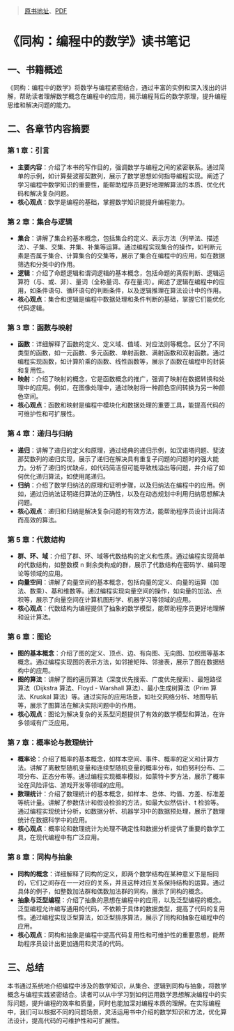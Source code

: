 > [原书地址](https://github.com/liuxinyu95/unplugged)、[PDF](https://kdocs.cn/l/cnbijkiVyyyu)

# 《同构：编程中的数学》读书笔记

## 一、书籍概述

《同构：编程中的数学》将数学与编程紧密结合，通过丰富的实例和深入浅出的讲解，帮助读者理解数学概念在编程中的应用，揭示编程背后的数学原理，提升编程思维和解决问题的能力。

## 二、各章节内容摘要

### 第 1 章：引言

- **主要内容**：介绍了本书的写作目的，强调数学与编程之间的紧密联系。通过简单的示例，如计算斐波那契数列，展示了数学思想如何指导编程实现。阐述了学习编程中数学知识的重要性，能帮助程序员更好地理解算法的本质、优化代码和解决复杂问题。
- **核心观点**：数学是编程的基础，掌握数学知识能提升编程能力。

### 第 2 章：集合与逻辑

- **集合**：讲解了集合的基本概念，包括集合的定义、表示方法（列举法、描述法）、子集、交集、并集、补集等运算。通过编程实现集合的操作，如判断元素是否属于集合、计算集合的交集等，展示了集合在编程中的应用，如在数据筛选和分类中的作用。
- **逻辑**：介绍了命题逻辑和谓词逻辑的基本概念，包括命题的真假判断、逻辑运算符（与、或、非）、量词（全称量词、存在量词）。阐述了逻辑在编程中的应用，如条件语句、循环语句的判断条件，以及逻辑推理在算法设计中的作用。
- **核心观点**：集合和逻辑是编程中数据处理和条件判断的基础，掌握它们能优化代码逻辑。

### 第 3 章：函数与映射

- **函数**：详细解释了函数的定义、定义域、值域、对应法则等概念。区分了不同类型的函数，如一元函数、多元函数、单射函数、满射函数和双射函数。通过编程实现函数，如计算阶乘的函数、线性函数等，展示了函数在编程中的封装和复用性。
- **映射**：介绍了映射的概念，它是函数概念的推广，强调了映射在数据转换和处理中的应用。例如，在图像处理中，通过映射将一种颜色空间转换为另一种颜色空间。
- **核心观点**：函数和映射是编程中模块化和数据处理的重要工具，能提高代码的可维护性和可扩展性。

### 第 4 章：递归与归纳

- **递归**：讲解了递归的定义和原理，通过经典的递归示例，如汉诺塔问题、斐波那契数列的递归实现，展示了递归在解决具有重复子问题的问题时的强大能力。分析了递归的优缺点，如代码简洁但可能导致栈溢出等问题，并介绍了如何优化递归算法，如使用尾递归。
- **归纳**：介绍了数学归纳法的原理和证明步骤，以及归纳法在编程中的应用。例如，通过归纳法证明递归算法的正确性，以及在动态规划中利用归纳思想解决问题。
- **核心观点**：递归和归纳是解决复杂问题的有效方法，能帮助程序员设计出简洁而高效的算法。

### 第 5 章：代数结构

- **群、环、域**：介绍了群、环、域等代数结构的定义和性质。通过编程实现简单的代数结构，如整数模 n 剩余类构成的群，展示了代数结构在密码学、编码理论等领域的应用。
- **向量空间**：讲解了向量空间的基本概念，包括向量的定义、向量的运算（加法、数乘）、基和维数等。通过编程实现向量空间的操作，如向量的加法、点积等，展示了向量空间在计算机图形学、机器学习等领域的应用。
- **核心观点**：代数结构为编程提供了抽象的数学模型，能帮助程序员更好地理解和设计算法。

### 第 6 章：图论

- **图的基本概念**：介绍了图的定义、顶点、边、有向图、无向图、加权图等基本概念。通过编程实现图的表示方法，如邻接矩阵、邻接表，展示了图在数据结构中的应用。
- **图的算法**：讲解了图的遍历算法（深度优先搜索、广度优先搜索）、最短路径算法（Dijkstra 算法、Floyd - Warshall 算法）、最小生成树算法（Prim 算法、Kruskal 算法）等。通过实际的应用场景，如社交网络分析、地图导航等，展示了图算法在解决实际问题中的作用。
- **核心观点**：图论为解决复杂的关系型问题提供了有效的数学模型和算法，在许多领域有广泛应用。

### 第 7 章：概率论与数理统计

- **概率论**：介绍了概率的基本概念，如样本空间、事件、概率的定义和计算方法。讲解了离散型随机变量和连续型随机变量的概率分布，如伯努利分布、二项分布、正态分布等。通过编程实现概率模拟，如蒙特卡罗方法，展示了概率论在风险评估、游戏开发等领域的应用。
- **数理统计**：介绍了数理统计的基本概念，如样本、总体、均值、方差、标准差等统计量。讲解了参数估计和假设检验的方法，如最大似然估计、t 检验等。通过编程实现统计分析，如数据分析、机器学习中的数据预处理，展示了数理统计在数据科学中的应用。
- **核心观点**：概率论和数理统计为处理不确定性和数据分析提供了重要的数学工具，在现代编程中有广泛应用。

### 第 8 章：同构与抽象

- **同构的概念**：详细解释了同构的定义，即两个数学结构在某种意义下是相同的，它们之间存在一一对应的关系，并且这种对应关系保持结构的运算。通过具体的例子，如整数加法群和偶数加法群的同构，展示了同构的概念。
- **抽象与泛型编程**：介绍了抽象的思想在编程中的应用，以及泛型编程的概念。泛型编程允许编写通用的代码，不依赖于具体的数据类型，提高了代码的复用性。通过编程实现泛型算法，如泛型排序算法，展示了同构和抽象在编程中的应用。
- **核心观点**：同构和抽象是编程中提高代码复用性和可维护性的重要思想，能帮助程序员设计出更加通用和灵活的代码。

## 三、总结

本书通过系统地介绍编程中涉及的数学知识，从集合、逻辑到同构与抽象，将数学概念与编程实践紧密结合。读者可以从中学习到如何运用数学思想解决编程中的实际问题，提升编程的效率和质量，同时也能加深对编程本质的理解。在实际编程中，我们可以根据不同的问题场景，灵活运用书中介绍的数学知识和方法，优化算法设计，提高代码的可维护性和可扩展性。
